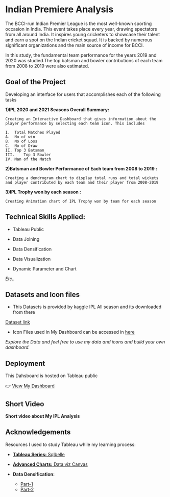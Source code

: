 
# Indian Premiere Analysis

The BCCI-run Indian Premier League is the most well-known sporting occasion in India. This event takes place every year, drawing spectators from all around India. It inspires young cricketers to showcase their talent and earn a spot on the Indian cricket squad. 
It is backed by numerous significant organizations and the main source of income for BCCI.

In this study, the fundamental team performance for the years 2019 and 2020 was studied.The top batsman and bowler contributions of each team from 2008 to 2019 were also estimated.

## Goal of the Project

Developing an interface for users that accomplishes each of the following tasks

**1)IPL 2020 and  2021 Seasons Overall Summary:**

    Creating an Interactive Dashboard that gives information about the player performance by selecting each team icon. This includes 

    I.	Total Matches Played
    A.	No of win
    B.	No of Loss
    C.	No of Draw
    II.	Top 3 Batsman 
    III.	Top 3 Bowler
    IV.	Man of the Match


**2)Batsman and Bowler Performance of Each team from 2008 to 2019 :**

    Creating a dendrogram chart to display total runs and total wickets and player contributed by each team and their player from 2008-2019

**3)IPL Trophy won by each season :**

    Creating Animation chart of IPL Trophy won by team for each season		
## Technical Skills Applied:

* Tableau Public

* Data Joining

* Data Densification

* Data Visualization

* Dynamic Parameter and Chart

*Etc..*




## Datasets and Icon files

* This Datasets is provided by kaggle IPL All season and its downloaded from there

[Dataset link](https://www.kaggle.com/datasets/rajsengo/indian-premier-league-ipl-all-seasons)


* Icon Files used in My Dashboard can be accessed in [here](https://github.com/Jaiharish-passion07/IPL_Analysis_Tableau/tree/master/Shapes) 

*Explore the Data and feel free to use my data and icons and build your own dashboard.*



## Deployment

This Dahsboard is hosted on Tableau public

👉 [View My Dashboard](https://public.tableau.com/views/IPL_Analysis_16533191674640/IPL_STORY?:language=en-US&:display_count=n&:origin=viz_share_link)


## Short Video

**Short video about My IPL Analysis**






## Acknowledgements

Resources I used to study Tableau while my learning process:

 - [**Tableau Series:** Sqlbelle](https://youtu.be/iSsQVSXfFck)
 - [**Advanced Charts:** Data viz Canvas](https://youtu.be/Ni0i0VjOuAw)
 - **Data Densification:**

    * [Part-1](https://youtu.be/c6wO75QWzl8)
    * [Part-2](https://youtu.be/Gj81j_1rKkM)

